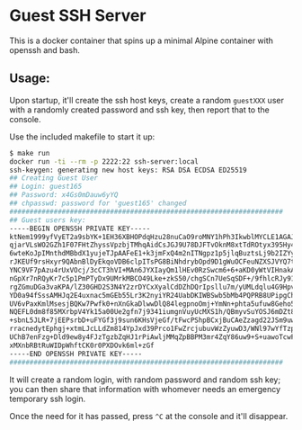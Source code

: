 # Guest SSH Server

This is a docker container that spins up a minimal
Alpine container with openssh and bash.

## Usage:

Upon startup, it'll create the ssh host keys, create
a random `guestXXX` user with a randomly created password
and ssh key, then report that to the console.

Use the included makefile to start it up:

```sh
$ make run
docker run -ti --rm -p 2222:22 ssh-server:local
ssh-keygen: generating new host keys: RSA DSA ECDSA ED25519
## Creating Guest User
## Login: guest165
## Password: x4Gs0mDauw6yYQ
## chpasswd: password for 'guest165' changed
####################################################################
## Guest users key:
-----BEGIN OPENSSH PRIVATE KEY-----
ktNem1999yfVyET2a9sbYK+1EH36XBHOPdqHzu28nuCaO9roMNY1hPh3IkwblMYCLE1AGAJFiLUU
qjarVLsWO2GZh1F07FHtZhyssVpzbjTMhqAidCsJGJ9U78DJFTvOknM8xtTdROtyx395Hy4gZsi3
6wteKoJpIMnthdMBbdX1yujeTJpAAFeE1+k3jmFxQ4m2nITNgpz1p5jlqBuztsLj9b2IZYyi+gkZ
rJKEUf9rsHxyr9QAbnBlDyEkqoVDB6clpITsPG8BiNhdrybOpd9D1gWuOCFeuNZXSJVYQ7thnIni
YNC9VF7pAzu4rUxVOcj/3cCT3hVI+MAn6JYXIayQm1lHEv0RzSwcm6+6+aKD0yWtVIHnakAvFuy1
nGpXr7nRQyKr7c5p1PmPTyDx9UMrkMBCO49Lke+zkS50/chgSCn7UeSqSDF+/9fhlcRJy91fnddq
rgZGmuDGa3vaKPA/lZ30GHD2S3N4Y2zrDYCxXyalCdDZhDQrIpsllu7m/yUMLdqlu4G9HpvkAPhW
YD0a94fSssAMHJq2E4uxnac5mGEb55Lr3K2nyiYR24UabDKIWBSwb5bMb4PQPRB8UPipgChwQXxp
UV6vPaxKmlMsesjBQKw7Pwfk0+nXnGkaDlwwDlQ84legpnoOmj+YmNn+phta5ufuw8Geho5OR8mp
NQEFL0dm8f85MXrbpV4Yk15a00Ue2gfn7j9341iumgnVuyUcMXS1h/QBmyvSuYOSJ6mDZt8n/NP1
+sbnL5JLR+7jEEPsrbD+uFYGf3j9sun6KHsVjeGf/tFwcPShpBCxjBuCAeZzagd22JSm9uw6mEcJ
rracnedytEphgj+xtmLJcLLdZm814YpJxd39Prco1FwZrcjubuvWzZyuwD3/WNl97wYfTzpn2a6N
UChB7enFzg+Dld9ew8y4FJzTgzbZqHJ1rPiAwljMMqZpBBPM3mr4ZqY86uw9+S+uawoTcwF2K1or
xMXnbRBtRuWIDpWhftCK0r0PXDOvk6ml+zGf
-----END OPENSSH PRIVATE KEY-----
####################################################################
```

It will create a random login, with random password and random ssh key;
you can then share that information with whomever needs an emergency
temporary ssh login.

Once the need for it has passed, press `^C` at the console and it'll
disappear.  
